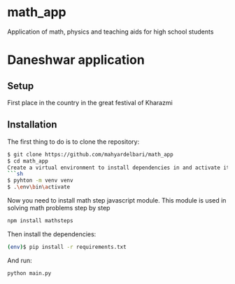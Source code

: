 # math_app
 Application of math, physics and teaching aids for high school students
# Daneshwar application

## Setup

First place in the country in the great festival of Kharazmi

## Installation
The first thing to do is to clone the repository:
```sh
$ git clone https://github.com/mahyardelbari/math_app
$ cd math_app
Create a virtual environment to install dependencies in and activate it:
```sh
$ pyhton -m venv venv
$ .\env\bin\activate

```


Now you need to install math step javascript module. This module is used in solving math problems step by step
```sh
npm install mathsteps
```
Then install the dependencies:
```sh
(env)$ pip install -r requirements.txt
```

And run: 
```sh
python main.py
```
